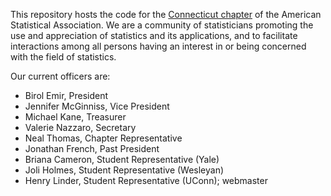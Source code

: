 
This repository hosts the code for
the [Connecticut chapter](ww2.amstat.org/chapters/Connecticut/) of the
American Statistical Association. We are a community of statisticians
promoting the use and appreciation of statistics and its applications,
and to facilitate interactions among all persons having an interest in
or being concerned with the field of statistics.

Our current officers are:

* Birol Emir, President
* Jennifer McGinniss, Vice President
* Michael Kane, Treasurer
* Valerie Nazzaro, Secretary
* Neal Thomas, Chapter Representative
* Jonathan French, Past President
* Briana Cameron, Student
  Representative (Yale)
* Joli Holmes, Student Representative (Wesleyan)
* Henry Linder, Student Representative (UConn); webmaster

